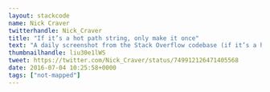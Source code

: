 ```yaml
---
layout: stackcode
name: Nick Craver
twitterhandle: Nick_Craver
title: "If it’s a hot path string, only make it once"
text: "A daily screenshot from the Stack Overflow codebase (if it’s a hot path string, only make it once). "
thumbnailhandle: liu30e1lWS
tweet: https://twitter.com/Nick_Craver/status/749912126471405568
date: 2016-07-04 10:25:58+0000
tags: ["not-mapped"]
---
```


